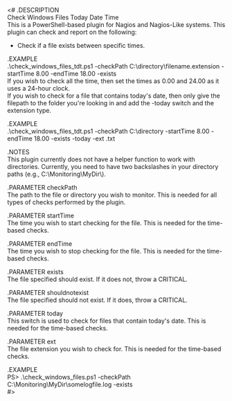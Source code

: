 <#
.DESCRIPTION<br>
Check Windows Files Today Date Time<br>
This is a PowerShell-based plugin for Nagios and Nagios-Like systems. This plugin can check and report on the following:<br>
- Check if a file exists between specific times.<br>

.EXAMPLE<br>
.\check_windows_files_tdt.ps1 -checkPath C:\\directory\\filename.extension -startTime 8.00 -endTime 18.00 -exists<br>
If you wish to check all the time, then set the times as 0.00 and 24.00 as it uses a 24-hour clock.<br>
If you wish to check for a file that contains today's date, then only give the filepath to the folder you're looking in and add the -today switch and the extension type.<br>

.EXAMPLE<br>
.\check_windows_files_tdt.ps1 -checkPath C:\\directory -startTime 8.00 -endTime 18.00 -exists -today -ext .txt<br>

.NOTES<br>
This plugin currently does not have a helper function to work with directories. Currently, you need to have two backslashes in your directory paths (e.g., C:\\Monitoring\\MyDir\\).<br>

.PARAMETER checkPath<br>
The path to the file or directory you wish to monitor. This is needed for all types of checks performed by the plugin.<br>

.PARAMETER startTime<br>
The time you wish to start checking for the file. This is needed for the time-based checks.<br>

.PARAMETER endTime<br>
The time you wish to stop checking for the file. This is needed for the time-based checks.<br>

.PARAMETER exists<br>
The file specified should exist. If it does not, throw a CRITICAL.<br>

.PARAMETER shouldnotexist<br>
The file specified should not exist. If it does, throw a CRITICAL.<br>

.PARAMETER today<br>
This switch is used to check for files that contain today's date. This is needed for the time-based checks.<br>

.PARAMETER ext<br>
The file extension you wish to check for. This is needed for the time-based checks.<br>

.EXAMPLE<br>
PS> .\check_windows_files.ps1 -checkPath C:\\Monitoring\\MyDir\\somelogfile.log -exists<br>
#>

